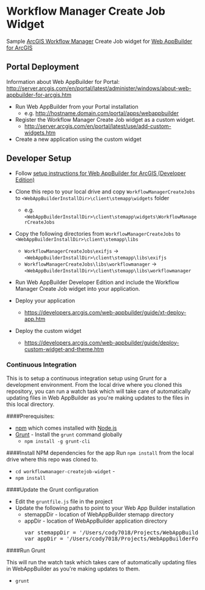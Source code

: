 # Workflow Manager Create Job Widget

Sample [ArcGIS Workflow Manager](https://server.arcgis.com/en/workflow-manager/) Create Job widget for [Web AppBuilder for ArcGIS](http://doc.arcgis.com/en/web-appbuilder/)

## Portal Deployment
Information about Web AppBuilder for Portal: http://server.arcgis.com/en/portal/latest/administer/windows/about-web-appbuilder-for-arcgis.htm

* Run Web AppBuilder from your Portal installation
  * e.g. http://hostname.domain.com/portal/apps/webappbuilder
* Register the Workflow Manager Create Job widget as a custom widget.
  * http://server.arcgis.com/en/portal/latest/use/add-custom-widgets.htm
* Create a new application using the custom widget
  

## Developer Setup
* Follow [setup instructions for Web AppBuilder for ArcGIS (Developer Edition)](https://developers.arcgis.com/web-appbuilder/guide/getstarted.htm)
* Clone this repo to your local drive and copy `WorkflowManagerCreateJobs` to `<WebAppBuilderInstallDir>\client\stemapp\widgets` folder
  * e.g. `<WebAppBuilderInstallDir>\client\stemapp\widgets\WorkflowManagerCreateJobs`
* Copy the following directories from `WorkflowManagerCreateJobs` to `<WebAppBuilderInstallDir>\client\stemapp\libs`
  * `WorkflowManagerCreateJobs\exifjs` -> `<WebAppBuilderInstallDir>\client\stemapp\libs\exifjs`
  * `WorkflowManagerCreateJobs\libs\workflowmanager` -> `<WebAppBuilderInstallDir>\client\stemapp\libs\workflowmanager`
  
* Run Web AppBuilder Developer Edition and include the Workflow Manager Create Job widget into your application. 

* Deploy your application
  * https://developers.arcgis.com/web-appbuilder/guide/xt-deploy-app.htm
* Deploy the custom widget
  * https://developers.arcgis.com/web-appbuilder/guide/deploy-custom-widget-and-theme.htm

### Continuous Integration
This is to setup a continuous integration setup using Grunt for a development environment.
From the local drive where you cloned this repository, you can run a watch task which will take care of 
automatically updating files in Web AppBuilder as you're making updates to the files in this local
directory.

####Prerequisites:
* [npm](https://www.npmjs.com/package/npm) which comes installed with [Node.js](https://nodejs.org/en/download/)
* [Grunt](https://gruntjs.com/) - Install the `grunt` command globally
  * `npm install -g grunt-cli`
  
####Install NPM dependencies for the app
Run `npm install` from the local drive where this repo was cloned to.
* `cd workflowmanager-createjob-widget` - 
* `npm install`

####Update the Grunt configuration
* Edit the `gruntfile.js` file in the project
* Update the following paths to point to your Web App Builder installation
  * stemappDir - location of WebAppBuilder stemapp directory
  * appDir - location of WebAppBuilder application directory
    <pre>
    var stemappDir = '/Users/cody7018/Projects/WebAppBuilderForArcGIS/client/stemapp';
    var appDir = '/Users/cody7018/Projects/WebAppBuilderForArcGIS/server/apps/4';
    </pre>
    
####Run Grunt

This will run the watch task which takes care of automatically updating files in WebAppBuilder as you're making updates
to them.
* `grunt`




